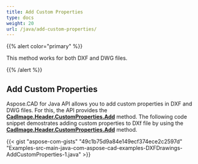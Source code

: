 ```yaml
---
title: Add Custom Properties
type: docs
weight: 20
url: /java/add-custom-properties/
---
```


{{% alert color="primary" %}}

This method works for both DXF and DWG files.

{{% /alert %}}

## Add Custom Properties

Aspose.CAD for Java API allows you to add custom properties in DXF and DWG files. For this, the API provides the [**CadImage.Header.CustomProperties.Add**](https://apireference.aspose.com/cad/java/com.aspose.cad.fileformats.cad.cadobjects/CadHeader#getCustomProperties--) method.
The following code snippet demostrates adding custom properties to DXf file by using the [**CadImage.Header.CustomProperties.Add**](https://apireference.aspose.com/cad/java/com.aspose.cad.fileformats.cad.cadobjects/CadHeader#getCustomProperties--) method.

{{< gist "aspose-com-gists" "49c1b75d9a84e149ecf374ece2c2597d" "Examples-src-main-java-com-aspose-cad-examples-DXFDrawings-AddCustomProperties-1.java" >}}
